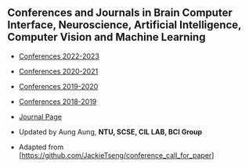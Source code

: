 ## Conferences and Journals in Brain Computer Interface, Neuroscience, Artificial Intelligence, Computer Vision and Machine Learning

* [Conferences 2022-2023](https://aung2phyowai.github.io/conference_listing/2022-2023-conferences.html)
* [Conferences 2020-2021](https://aung2phyowai.github.io/conference_listing/2020-2021_Conferences.html)
* [Conferences 2019-2020](https://aung2phyowai.github.io/conference_listing/2019-2020_Conferences.html)
* [Conferences 2018-2019](https://aung2phyowai.github.io/conference_listing/2018-2019-conferences.html)
* [Journal Page](https://aung2phyowai.github.io/conference_listing/journals_submission.html)
* Updated by Aung Aung, **NTU, SCSE, CIL LAB, BCI Group**

* Adapted from [https://github.com/JackieTseng/conference_call_for_paper]
